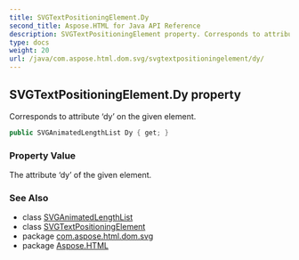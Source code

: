 ```yaml
---
title: SVGTextPositioningElement.Dy
second_title: Aspose.HTML for Java API Reference
description: SVGTextPositioningElement property. Corresponds to attribute dy on the given element
type: docs
weight: 20
url: /java/com.aspose.html.dom.svg/svgtextpositioningelement/dy/
---
```

## SVGTextPositioningElement.Dy property

Corresponds to attribute ‘dy’ on the given element.

```java
public SVGAnimatedLengthList Dy { get; }
```

### Property Value

The attribute ‘dy’ of the given element.

### See Also

* class [SVGAnimatedLengthList](../../../com.aspose.html.dom.svg.datatypes/svganimatedlengthlist/)
* class [SVGTextPositioningElement](../)
* package [com.aspose.html.dom.svg](../../../com.aspose.html.dom.svg/)
* package [Aspose.HTML](../../../)
